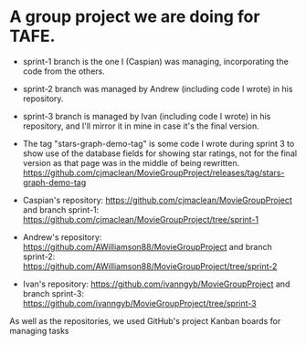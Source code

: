 # A group project we are doing for TAFE.

* sprint-1 branch is the one I (Caspian) was managing, incorporating the code from the others.
* sprint-2 branch was managed by Andrew (including code I wrote) in his repository.
* sprint-3 branch is managed by Ivan (including code I wrote) in his repository, and I'll mirror it in mine in case it's the final version.
* The tag "stars-graph-demo-tag" is some code I wrote during sprint 3 to show use of the database fields for showing star ratings, not for the final version as that page was in the middle of being rewritten. https://github.com/cjmaclean/MovieGroupProject/releases/tag/stars-graph-demo-tag

* Caspian's repository: https://github.com/cjmaclean/MovieGroupProject and branch sprint-1: https://github.com/cjmaclean/MovieGroupProject/tree/sprint-1 
* Andrew's repository: https://github.com/AWilliamson88/MovieGroupProject and branch sprint-2: https://github.com/AWilliamson88/MovieGroupProject/tree/sprint-2
* Ivan's repository: https://github.com/ivanngyb/MovieGroupProject and branch sprint-3: https://github.com/ivanngyb/MovieGroupProject/tree/sprint-3

As well as the repositories, we used GitHub's project Kanban boards for managing tasks
